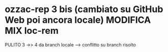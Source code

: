 # ozzac-rep 3 bis (cambiato su GitHub Web poi ancora locale) MODIFICA MIX loc-rem

PULITO 3  ->> 4 da branch locale --> conflitto su branch risolto
